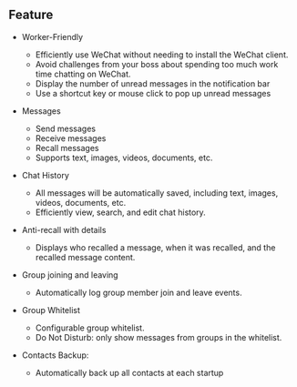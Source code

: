 ## Feature

- Worker-Friendly
  - Efficiently use WeChat without needing to install the WeChat client.
  - Avoid challenges from your boss about spending too much work time chatting on WeChat.
  - Display the number of unread messages in the notification bar
  - Use a shortcut key or mouse click to pop up unread messages


- Messages
  - Send messages
  - Receive messages
  - Recall messages
  - Supports text, images, videos, documents, etc.


- Chat History
    - All messages will be automatically saved, including text, images, videos, documents, etc.
    - Efficiently view, search, and edit chat history.


- Anti-recall with details
  - Displays who recalled a message, when it was recalled, and the recalled message content.


- Group joining and leaving
  - Automatically log group member join and leave events.


- Group Whitelist
    - Configurable group whitelist.
    - Do Not Disturb: only show messages from groups in the whitelist.


- Contacts Backup:
  - Automatically back up all contacts at each startup


